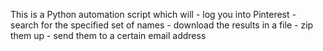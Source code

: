 This is a Python automation script which will
    - log you into Pinterest
    - search for the specified set of names 
    - download the results in a file
    - zip  them up
    - send them to a certain email address
